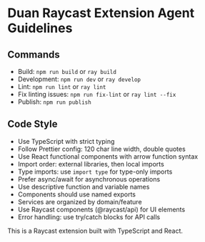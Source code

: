 # Duan Raycast Extension Agent Guidelines

## Commands
- Build: `npm run build` or `ray build`
- Development: `npm run dev` or `ray develop`
- Lint: `npm run lint` or `ray lint`
- Fix linting issues: `npm run fix-lint` or `ray lint --fix`
- Publish: `npm run publish`

## Code Style
- Use TypeScript with strict typing
- Follow Prettier config: 120 char line width, double quotes
- Use React functional components with arrow function syntax
- Import order: external libraries, then local imports
- Type imports: use `import type` for type-only imports
- Prefer async/await for asynchronous operations
- Use descriptive function and variable names
- Components should use named exports
- Services are organized by domain/feature
- Use Raycast components (@raycast/api) for UI elements
- Error handling: use try/catch blocks for API calls

This is a Raycast extension built with TypeScript and React.